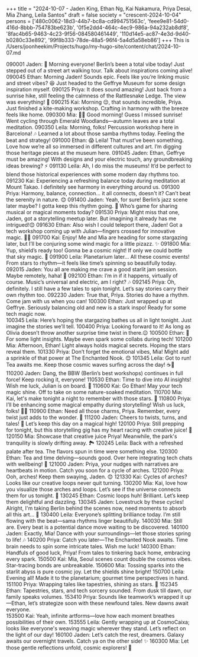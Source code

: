 +++
title = "2024-10-07 - Jaden King, Ethan Ng, Kai Nakamura, Priya Desai, Mia Zhang, Leila Santos"
draft = false
society = "crescent-2024-10-04"
persons = ['480c0062-18d3-44b7-bc8a-cd994751563c', 'feee9e81-54d0-416d-8bbb-754783be623b', '0f5e2dd4-464c-4ec9-986a-94a232ab8df8', '8fac4b65-9463-4c23-9f56-084580461449', '110d14e5-ac87-4e3d-9d40-b0280c33e892', '99f8b333-78de-48a5-96f4-5a4d5a58eb86']
+++
This is /Users/joonheekim/Projects/hugo/my-hugo-site/content/chat/2024-10-07.md

090001 Jaden: 🎸 Morning everyone! Berlin’s been a total vibe today! Just stepped out of a street art walking tour. Talk about inspirations coming alive!
090045 Ethan: Morning Jaden! Sounds epic. Feels like you’re linking music and street vibes? 😆 Just headed to the Geffrye Museum for some design inspiration myself.
090125 Priya: It does sound amazing! Just back from a sunrise hike, still feeling the calmness of the Rattlesnake Ledge. The view was everything! 🌄
090215 Kai: Morning 😌, that sounds incredible, Priya. Just finished a kite-making workshop. Crafting in harmony with the breeze feels like home.
090300 Mia: 🧘‍♀️ Good morning! Guess I missed sunrise! Went cycling through Emerald Woodlands—autumn leaves are a total meditation.
090350 Leila: Morning, folks! Percussion workshop here in Barcelona! 🎶 Learned a lot about those samba rhythms today. Feeling the beat and strategy!
091000 Ethan: 😱 Leila! That must’ve been something. Love how we’re all so immersed in different cultures and art. I’m digging those heritage pieces at the museum here.
091045 Jaden: Ethan, Geffrye must be amazing! With designs and your electric touch, any groundbreaking ideas brewing? ⚡
091130 Leila: Ah, I do miss the museums! It’d be perfect to blend those historical experiences with some modern day rhythms too.
091230 Kai: Experiencing a refreshing balance today during meditation at Mount Takao. I definitely see harmony in everything around us.
091300 Priya: Harmony, balance, connection... it all connects, doesn't it? Can’t beat the serenity in nature. 😊
091400 Jaden: Yeah, for sure! Berlin’s jazz scene later maybe? I gotta keep this rhythm going. 🎷 Who’s game for sharing musical or magical moments today?
091530 Priya: Might miss that one, Jaden, got a storytelling meetup later. But imagining it already has me intrigued!😊
091630 Ethan: Also wish I could teleport there, Jaden! Got a tech workshop coming up with Julian—fingers crossed for innovative magic. 🔧✨
091700 Kai: Enjoy! Me and Mia are heading for some stargazing later, but I’ll be conjuring some wind magic for a little pizazz. ✨
091800 Mia: Yup, shield’s ready too! Gonna be a cosmic night! If only we could bottle that sky magic. 🌌
091900 Leila: Planetarium later… All these cosmic events! From stars to rhythm—it feels like time’s spinning so beautifully today.
092015 Jaden: You all are making me crave a good starlit jam session. Maybe remotely, haha! 🎸
092100 Ethan: I’m in if it happens, virtually of course. Music’s universal and electric, am I right? 🎶
092145 Priya: Oh, definitely. I still have a few tales to spin tonight. Let’s say stories carry their own rhythm too.
092230 Jaden: True that, Priya. Stories do have a rhythm. Come jam with us when you can!
100300 Ethan: Just wrapped up at Geffrye. Seriously balancing old and new is a stark inspo! Ready for some tech magic now.  
100345 Leila: Here’s hoping the stargazing bathes us all in light tonight. Just imagine the stories we’ll tell. 
100400 Priya: Looking forward to it! As long as Olivia doesn’t throw another surprise time twist in there.😉
100500 Ethan: 🤞 For some light insights. Maybe even spark some collabs during tech!
101200 Mia: Afternoon, Ethan! Light always holds magical secrets. Hoping the stars reveal them. 
101330 Priya: Don’t forget the emotional vibes, Mia! Might add a sprinkle of that power at The Enchanted Nook. 😊
101345 Leila: Got to run! Tea awaits me. Keep those cosmic waves surfing across the day! ☕🌌
110200 Jaden: Dang, the BBW (Berlin’s best workshops) continues in full force! Keep rocking it, everyone!
110530 Ethan: Time to dive into AI insights! Wish me luck, Julian is on board. 🚀
110600 Kai: Go Ethan! May your tech magic shine. Off to take on some nature-soaked meditation.
110700 Mia: Kai, let's make tonight a night to remember with those stars. 💫 
110800 Priya: I’ll be enhancing some magical empathy during storytelling! Wish us luck, folks! 🧙‍♀️
110900 Ethan: Need all those charms, Priya. Remember, every twist just adds to the wonder. 🌠 
111200 Jaden: Cheers to twists, turns, and tales! 🍻 Let’s keep this day on a magical high!
120100 Priya: Still prepping for tonight, but this storytelling gig has my heart racing with creative juice! 🧡
120150 Mia: Showcase that creative juice Priya! Meanwhile, the park's tranquility is slowly drifting away. 🏞️
120245 Leila: Back with a refreshed palate after tea. The flavors spun in time were something else.
120300 Ethan: Tea and time delving—sounds good. Over here integrating tech chats with wellbeing! 📡
121000 Jaden: Priya, your nudges with narratives are heartbeats in motion. Catch you soon for a cycle of arches. 
121200 Priya: Ooh, arches! Keep them swaying, Jaden. 😊 
121330 Kai: Cycles of arches? Looks like our creative loops never quit turning. 
130200 Mia: Kai, love how you visualize those arches and loops. Let’s see if the universe connects them for us tonight. 🌌
130245 Ethan: Cosmic loops huh! Brilliant. Let’s keep them delightful and dazzling. 
130345 Jaden: Lovestruck by these cycles! Alright, I'm taking Berlin behind the scenes now, need moments to absorb all this art... 🤟
130400 Leila: Everyone’s splitting brilliance today. I’m still flowing with the beat—sama rhythms linger beautifully.
140030 Mia: Still are. Every beat is a potential dance move waiting to be discovered. 
140100 Jaden: Exactly, Mia! Dance with your surroundings—let those stories spring to life! 🎶
140200 Priya: Catch you later—The Enchanted Nook awaits. Time brain needs to spin some intricate tales. Wish me luck! 
140300 Ethan: Handfuls of good luck, Priya! From tales to tinkering back home, embracing every spark. 
150500 Kai: Mia, Seoul scenes count double the cosmos vibes. Star-tracing bonds are unbreakable. 
150600 Mia: Tossing sparks into the starlit abyss is pure cosmic joy. Let the shields shine bright!
150700 Leila: Evening all! Made it to the planetarium; gourmet time perspectives in hand.  
151100 Priya: Wrapping tales like tapestries, shining as stars. 🧵
152345 Ethan: Tapestries, stars, and tech sorcery sounded. From dusk till dawn, our family speaks volumes. 
153410 Priya: Sounds like teamwork’s wrapped it up—Ethan, let’s strategize soon with these newfound tales. New dawns await everyone.  
153500 Kai: Yeah, infinite artforms—love how each moment breathes possibilities of their own. 
153555 Leila: Gently wrapping up at CosmoCaixa; looks like everyone's weaving magic wherever they stand. Let’s reflect on the light of our day! 
160100 Jaden: Let’s catch the rest, dreamers. Galaxy awaits our overnight travels. Catch ya on the other side! ✨
160300 Mia: Let those gentle reflections unfold, cosmic explorers! 💫
